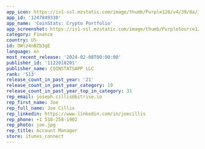 ```yaml
---
app_icon: https://is1-ssl.mzstatic.com/image/thumb/Purple126/v4/39/0a/32/390a32a1-4c55-a18e-cbaf-64121f4cfb7f/AppIcon-0-0-1x_U007emarketing-0-10-0-85-220.png/1024x1024bb.png
app_id: '1247849330'
app_name: 'CoinStats: Crypto Portfolio'
app_screenshot: https://is1-ssl.mzstatic.com/image/thumb/PurpleSource126/v4/43/6c/6b/436c6b75-a938-a1dd-dc27-373cabea371a/afec53de-3e47-48b2-94c0-f1ec34be7e50_iPhone_14_pro_v4_screen_1.png/1284x2778bb.png
category: Finance
country: US
id: DWlz4nBZb3gE
language: en
most_recent_release: '2024-02-08T00:00:00'
publisher_id: '1122018201'
publisher_name: COINSTATSAPP LLC
rank: '513'
release_count_in_past_year: '21'
release_count_in_past_year_category: 19
release_count_in_past_year_top_in_category: 31
rep_email: joseph.cillis@bitrise.io
rep_first_name: Joe
rep_full_name: Joe Cillis
rep_linkedin: https://www.linkedin.com/in/joecillis
rep_phone: +1 518-258-1902
rep_photo: joe.jpg
rep_title: Account Manager
store: itunes_connect
---
```

